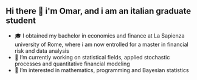 ## Hi there 👋 i'm Omar, and i am an italian graduate student

- 🎓 I obtained my bachelor in economics and finance at La Sapienza university of Rome, where i am now entrolled for a master in financial risk and data analysis
- 🔭 I’m currently working on statistical fields, applied stochastic processes and quantitative financial modeling 
- 🌱 I’m interested in mathematics, programming and Bayesian statistics
 
